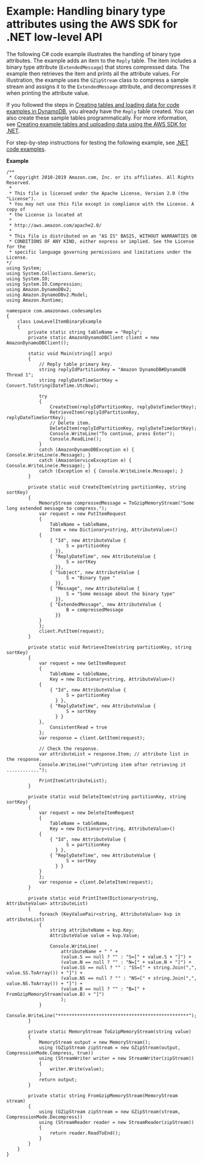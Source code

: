 # Example: Handling binary type attributes using the AWS SDK for \.NET low\-level API<a name="LowLevelDotNetBinaryTypeExample"></a>

The following C\# code example illustrates the handling of binary type attributes\. The example adds an item to the `Reply` table\. The item includes a binary type attribute \(`ExtendedMessage`\) that stores compressed data\. The example then retrieves the item and prints all the attribute values\. For illustration, the example uses the `GZipStream` class to compress a sample stream and assigns it to the `ExtendedMessage` attribute, and decompresses it when printing the attribute value\. 

If you followed the steps in [Creating tables and loading data for code examples in DynamoDB](SampleData.md), you already have the `Reply` table created\. You can also create these sample tables programmatically\. For more information, see [Creating example tables and uploading data using the AWS SDK for \.NET](AppendixSampleDataCodeDotNET.md)\.

For step\-by\-step instructions for testing the following example, see [\.NET code examples](CodeSamples.DotNet.md)\. 

**Example**  

```
/**
 * Copyright 2010-2019 Amazon.com, Inc. or its affiliates. All Rights Reserved.
 *
 * This file is licensed under the Apache License, Version 2.0 (the "License").
 * You may not use this file except in compliance with the License. A copy of
 * the License is located at
 *
 * http://aws.amazon.com/apache2.0/
 *
 * This file is distributed on an "AS IS" BASIS, WITHOUT WARRANTIES OR
 * CONDITIONS OF ANY KIND, either express or implied. See the License for the
 * specific language governing permissions and limitations under the License.
*/
using System;
using System.Collections.Generic;
using System.IO;
using System.IO.Compression;
using Amazon.DynamoDBv2;
using Amazon.DynamoDBv2.Model;
using Amazon.Runtime;

namespace com.amazonaws.codesamples
{
    class LowLevelItemBinaryExample
    {
        private static string tableName = "Reply";
        private static AmazonDynamoDBClient client = new AmazonDynamoDBClient();

        static void Main(string[] args)
        {
            // Reply table primary key.
            string replyIdPartitionKey = "Amazon DynamoDB#DynamoDB Thread 1";
            string replyDateTimeSortKey = Convert.ToString(DateTime.UtcNow);

            try
            {
                CreateItem(replyIdPartitionKey, replyDateTimeSortKey);
                RetrieveItem(replyIdPartitionKey, replyDateTimeSortKey);
                // Delete item.
                DeleteItem(replyIdPartitionKey, replyDateTimeSortKey);
                Console.WriteLine("To continue, press Enter");
                Console.ReadLine();
            }
            catch (AmazonDynamoDBException e) { Console.WriteLine(e.Message); }
            catch (AmazonServiceException e) { Console.WriteLine(e.Message); }
            catch (Exception e) { Console.WriteLine(e.Message); }
        }

        private static void CreateItem(string partitionKey, string sortKey)
        {
            MemoryStream compressedMessage = ToGzipMemoryStream("Some long extended message to compress.");
            var request = new PutItemRequest
            {
                TableName = tableName,
                Item = new Dictionary<string, AttributeValue>()
            {
                { "Id", new AttributeValue {
                      S = partitionKey
                  }},
                { "ReplyDateTime", new AttributeValue {
                      S = sortKey
                  }},
                { "Subject", new AttributeValue {
                      S = "Binary type "
                  }},
                { "Message", new AttributeValue {
                      S = "Some message about the binary type"
                  }},
                { "ExtendedMessage", new AttributeValue {
                      B = compressedMessage
                  }}
            }
            };
            client.PutItem(request);
        }

        private static void RetrieveItem(string partitionKey, string sortKey)
        {
            var request = new GetItemRequest
            {
                TableName = tableName,
                Key = new Dictionary<string, AttributeValue>()
            {
                { "Id", new AttributeValue {
                      S = partitionKey
                  } },
                { "ReplyDateTime", new AttributeValue {
                      S = sortKey
                  } }
            },
                ConsistentRead = true
            };
            var response = client.GetItem(request);

            // Check the response.
            var attributeList = response.Item; // attribute list in the response.
            Console.WriteLine("\nPrinting item after retrieving it ............");

            PrintItem(attributeList);
        }

        private static void DeleteItem(string partitionKey, string sortKey)
        {
            var request = new DeleteItemRequest
            {
                TableName = tableName,
                Key = new Dictionary<string, AttributeValue>()
            {
                { "Id", new AttributeValue {
                      S = partitionKey
                  } },
                { "ReplyDateTime", new AttributeValue {
                      S = sortKey
                  } }
            }
            };
            var response = client.DeleteItem(request);
        }

        private static void PrintItem(Dictionary<string, AttributeValue> attributeList)
        {
            foreach (KeyValuePair<string, AttributeValue> kvp in attributeList)
            {
                string attributeName = kvp.Key;
                AttributeValue value = kvp.Value;

                Console.WriteLine(
                    attributeName + " " +
                    (value.S == null ? "" : "S=[" + value.S + "]") +
                    (value.N == null ? "" : "N=[" + value.N + "]") +
                    (value.SS == null ? "" : "SS=[" + string.Join(",", value.SS.ToArray()) + "]") +
                    (value.NS == null ? "" : "NS=[" + string.Join(",", value.NS.ToArray()) + "]") +
                    (value.B == null ? "" : "B=[" + FromGzipMemoryStream(value.B) + "]")
                    );
            }
            Console.WriteLine("************************************************");
        }

        private static MemoryStream ToGzipMemoryStream(string value)
        {
            MemoryStream output = new MemoryStream();
            using (GZipStream zipStream = new GZipStream(output, CompressionMode.Compress, true))
            using (StreamWriter writer = new StreamWriter(zipStream))
            {
                writer.Write(value);
            }
            return output;
        }

        private static string FromGzipMemoryStream(MemoryStream stream)
        {
            using (GZipStream zipStream = new GZipStream(stream, CompressionMode.Decompress))
            using (StreamReader reader = new StreamReader(zipStream))
            {
                return reader.ReadToEnd();
            }
        }
    }
}
```
